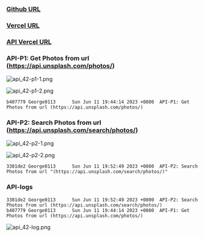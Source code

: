 ### [Github URL](https://github.com/George0113/1112-1N-js-demo-211410542/commits/main)

### [Vercel URL](https://1112-1-n-js-demo-211410542.vercel.app/)

### [API Vercel URL](https://1112-1-n-js-demo-211410542.vercel.app/)

### API-P1: Get Photos from url (https://api.unsplash.com/photos/)

![api_42-p1-1.png](https://spguhxeeusfjlibdhcxj.supabase.co/storage/v1/object/public/demo42/md_1N_img/api_42-p1-1.png)

![api_42-p1-2.png](https://spguhxeeusfjlibdhcxj.supabase.co/storage/v1/object/public/demo42/md_1N_img/api_42-p1-2.png)

```
b407779 George0113      Sun Jun 11 19:44:14 2023 +0800  API-P1: Get Photos from url (https://api.unsplash.com/photos/)
```

### API-P2: Search Photos from url (https://api.unsplash.com/search/photos/)

![api_42-p2-1.png](https://spguhxeeusfjlibdhcxj.supabase.co/storage/v1/object/public/demo42/md_1N_img/api_42-p2-1.png)

![api_42-p2-2.png](https://spguhxeeusfjlibdhcxj.supabase.co/storage/v1/object/public/demo42/md_1N_img/api_42-p2-2.png)
```
3301de2 George0113      Sun Jun 11 19:52:49 2023 +0800  API-P2: Search Photos from url "(https://api.unsplash.com/search/photos/)"
```

### API-logs

```$ git log --pretty=format:"%h%x09%an%x09%ad%x09%s" --after="2023-6-10"
3301de2 George0113      Sun Jun 11 19:52:49 2023 +0800  API-P2: Search Photos from url (https://api.unsplash.com/search/photos/)
b407779 George0113      Sun Jun 11 19:44:14 2023 +0800  API-P1: Get Photos from url (https://api.unsplash.com/photos/)
```
![api_42-log.png](https://spguhxeeusfjlibdhcxj.supabase.co/storage/v1/object/public/demo42/md_1N_img/api_42-log.png)
